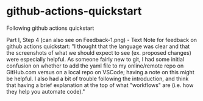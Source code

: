 # github-actions-quickstart
Following github actions quickstart

Part I, Step 4 (can also see on Feedback-1.png) - Text Note for feedback on github actions quickstart:
"I thought that the language was clear and that the screenshots of what we should expect to see (ex. proposed changes) were especially helpful. As someone fairly new to git, I had some initial confusion on whether to add the yaml file to my online/remote repo on GitHub.com versus on a local repo on VSCode; having a note on this might be helpful. I also had a bit of trouble following the introduction, and think that having a brief explanation at the top of what "workflows" are (i.e. how they help you automate code)."
